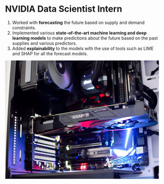 # NVIDIA Data Scientist Intern

1. Worked with __forecasting__ the future based on supply and demand constraints. 
2. Implemented various __state-of-the-art machine learning and deep learning models__ to make predictions about the future based on the past supplies and various predictors. 
3. Added __explainability__ to the models with the use of tools such as LIME and SHAP for all the forecast models. 

![](https://github.com/suhasmaddali/Images/blob/main/rafael-pol-6b5uqlWabB0-unsplash.jpg)
